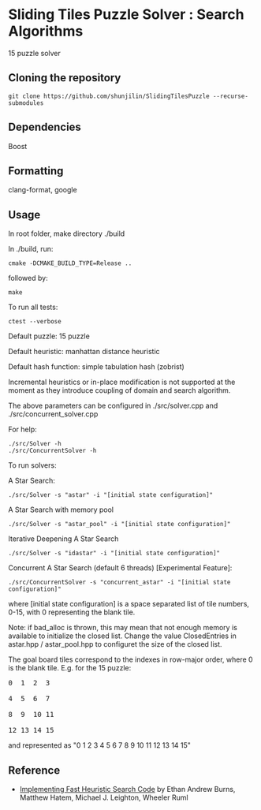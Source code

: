 # Sliding Tiles Puzzle Solver : Search Algorithms

15 puzzle solver

## Cloning the repository
```
git clone https://github.com/shunjilin/SlidingTilesPuzzle --recurse-submodules
```

## Dependencies
Boost

## Formatting
clang-format, google

## Usage
In root folder, make directory ./build

In ./build, run:
```
cmake -DCMAKE_BUILD_TYPE=Release ..
```
followed by:
```
make
```

To run all tests:
```
ctest --verbose
```

Default puzzle: 15 puzzle

Default heuristic: manhattan distance heuristic

Default hash function: simple tabulation hash (zobrist)

Incremental heuristics or in-place modification is not supported at the moment as they
introduce coupling of domain and search algorithm.

The above parameters can be configured in ./src/solver.cpp and ./src/concurrent_solver.cpp

For help:
```
./src/Solver -h
./src/ConcurrentSolver -h
```

To run solvers:

A Star Search:
```
./src/Solver -s "astar" -i "[initial state configuration]"
```
A Star Search with memory pool
```
./src/Solver -s "astar_pool" -i "[initial state configuration]"
```
Iterative Deepening A Star Search
```
./src/Solver -s "idastar" -i "[initial state configuration]"
```
Concurrent A Star Search (default 6 threads) [Experimental Feature]:
```
./src/ConcurrentSolver -s "concurrent_astar" -i "[initial state configuration]"
```

where [initial state configuration] is a space separated list of tile numbers, 0-15, with 0 representing the blank tile.

Note: if bad_alloc is thrown, this may mean that not enough memory is available to initialize the closed list. Change the value ClosedEntries in astar.hpp / astar_pool.hpp to configuret the size of the closed list.

The goal board tiles correspond to the indexes in row-major order, where 0 is the blank tile.
E.g. for the 15 puzzle:

<pre>
0  1  2  3

4  5  6  7

8  9  10 11

12 13 14 15
</pre>

and represented as "0 1 2 3 4 5 6 7 8 9 10 11 12 13 14 15"

## Reference
* [Implementing Fast Heuristic Search Code](https://www.aaai.org/ocs/index.php/SOCS/SOCS12/paper/view/5404/5173) by Ethan Andrew Burns, Matthew Hatem, Michael J. Leighton, Wheeler Ruml
